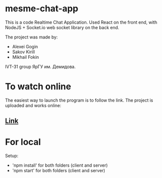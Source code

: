 # mesme-chat-app

This is a code Realtime Chat Application. Used React on the front end, with NodeJS + Socket.io web socket library on the back end.

The project was made by:
* Alexei Gogin
* Sakov Kirill
* Mikhail Fokin

IVT-31 group ЯрГУ им. Демидова.

# To watch online

The easiest way to launch the program is to follow the link. The project is uploaded and works online:

## [Link](https://laughing-kepler-d74af3.netlify.app/)

# For local 

Setup:
* 'npm install' for both folders (client and server)
* 'npm start' for both folders (client and server)
